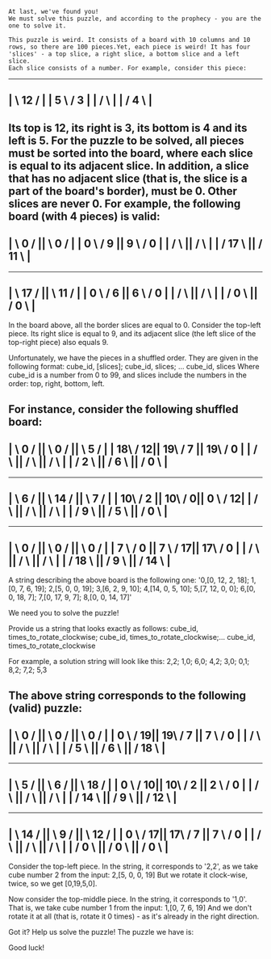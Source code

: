     At last, we've found you!
    We must solve this puzzle, and according to the prophecy - you are the one to solve it.

    This puzzle is weird. It consists of a board with 10 columns and 10 rows, so there are 100 pieces.Yet, each piece is weird! It has four 'slices' - a top slice, a right slice, a bottom slice and a left slice.
    Each slice consists of a number. For example, consider this piece:
------------
|  \ 12 /  |
| 5 \  / 3 |
|   /  \   |
|  / 4  \  |
------------

Its top is 12, its right is 3, its bottom is 4 and its left is 5.
For the puzzle to be solved, all pieces must be sorted into the board, where each slice is equal to its adjacent slice.
In addition, a slice that has no adjacent slice (that is, the slice is a part of the board's border), must be 0. Other slices are never 0.
For example, the following board (with 4 pieces) is valid:
------------------------
|  \ 0  /  ||  \ 0  /  |
| 0 \  / 9 || 9 \  / 0 |
|   /  \   ||   /  \   |
|  / 17 \  ||  / 11 \  |
------------------------
------------------------
|  \ 17 /  ||  \ 11 /  |
| 0 \  / 6 || 6 \  / 0 |
|   /  \   ||   /  \   |
|  / 0  \  ||  / 0  \  |
------------------------

In the board above, all the border slices are equal to 0.
Consider the top-left piece. Its right slice is equal to 9, and its adjacent slice (the left slice of the top-right piece) also equals 9.

Unfortunately, we have the pieces in a shuffled order. They are given in the following format:
cube_id, [slices]; cube_id, slices; ... cube_id, slices
Where cube_id is a number from 0 to 99, and slices include the numbers in the order: top, right, bottom, left.

For instance, consider the following shuffled board:
------------------------------------
|  \ 0  /  ||  \ 0  /  ||  \ 5  /  |
| 18\  / 12|| 19\  / 7 || 19\  / 0 |
|   /  \   ||   /  \   ||   /  \   |
|  / 2  \  ||  / 6  \  ||  / 0  \  |
------------------------------------
------------------------------------
|  \ 6  /  ||  \ 14 /  ||  \ 7  /  |
| 10\  / 2 || 10\  /  0|| 0 \  / 12|
|   /  \   ||   /  \   ||   /  \   |
|  / 9  \  ||  / 5  \  ||  / 0  \  |
------------------------------------
------------------------------------
|  \ 0  /  ||  \ 0  /  ||  \ 0  /  |
| 7 \  / 0 || 7 \  / 17|| 17\  / 0 |
|   /  \   ||   /  \   ||   /  \   |
|  / 18 \  ||  / 9  \  ||  / 14 \  |
------------------------------------

A string describing the above board is the following one:
'0,[0, 12, 2, 18]; 1,[0, 7, 6, 19]; 2,[5, 0, 0, 19]; 3,[6, 2, 9, 10]; 4,[14, 0, 5, 10]; 5,[7, 12, 0, 0]; 6,[0, 0, 18, 7]; 7,[0, 17, 9, 7]; 8,[0, 0, 14, 17]'

We need you to solve the puzzle!

Provide us a string that looks exactly as follows:
cube_id, times_to_rotate_clockwise; cube_id, times_to_rotate_clockwise;... cube_id, times_to_rotate_clockwise

For example, a solution string will look like this:
2,2; 1,0; 6,0; 4,2; 3,0; 0,1; 8,2; 7,2; 5,3

The above string corresponds to the following (valid) puzzle:
------------------------------------
|  \ 0  /  ||  \ 0  /  ||  \ 0  /  |
| 0 \  / 19|| 19\  / 7 || 7 \  / 0 |
|   /  \   ||   /  \   ||   /  \   |
|  / 5  \  ||  / 6  \  ||  / 18 \  |
------------------------------------
------------------------------------
|  \ 5  /  ||  \ 6  /  ||  \ 18 /  |
| 0 \  / 10|| 10\  / 2 || 2 \  / 0 |
|   /  \   ||   /  \   ||   /  \   |
|  / 14 \  ||  / 9  \  ||  / 12 \  |
------------------------------------
------------------------------------
|  \ 14 /  ||  \ 9  /  ||  \ 12 /  |
| 0 \  / 17|| 17\  / 7 || 7 \  / 0 |
|   /  \   ||   /  \   ||   /  \   |
|  / 0  \  ||  / 0  \  ||  / 0  \  |
------------------------------------

Consider the top-left piece. In the string, it corresponds to '2,2', as we take cube number 2 from the input:
2,[5, 0, 0, 19]
But we rotate it clock-wise, twice, so we get [0,19,5,0].

Now consider the top-middle piece. In the string, it corresponds to '1,0'. That is, we take cube number 1 from the input:
1,[0, 7, 6, 19]
And we don't rotate it at all (that is, rotate it 0 times) - as it's already in the right direction.

Got it?
Help us solve the puzzle!
The puzzle we have is:


Good luck!